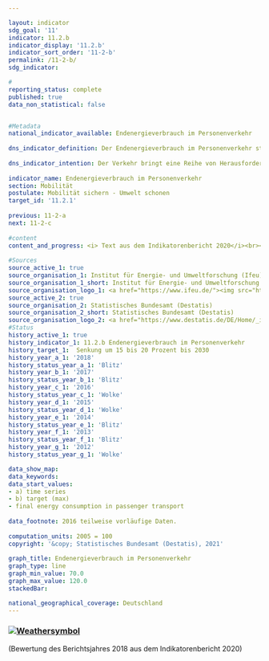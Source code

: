 ```yaml
---

layout: indicator    
sdg_goal: '11'    
indicator: 11.2.b    
indicator_display: '11.2.b'    
indicator_sort_order: '11-2-b'    
permalink: /11-2-b/    
sdg_indicator:     

#    
reporting_status: complete    
published: true    
data_non_statistical: false    


#Metadata    
national_indicator_available: Endenergieverbrauch im Personenverkehr    
    
dns_indicator_definition: Der Endenergieverbrauch im Personenverkehr stellt den Energieverbrauch durch die Beförderung von Personen mit der Bahn, im Luft- und Straßenverkehr (öffentlicher und Individualverkehr) im Inland dar.    
    
dns_indicator_intention: Der Verkehr bringt eine Reihe von Herausforderungen mit sich. So beeinträchtigen etwa Lärm und Luftschadstoffe die Lebensqualität insbesondere in Städten und verkehrsbedingte Emissionen tragen zum Klimawandel bei. Der Ausstoß von schädlichen Treibhausgasen steht im Zusammenhang mit der im Verkehr verbrauchten Energie.<br><br>Ziel ist es den Endenergieverbrauch im Personenverkehr bis zum Jahr 2030 um 15 bis 20 % zu senken.     
    
indicator_name: Endenergieverbrauch im Personenverkehr    
section: Mobilität    
postulate: Mobilität sichern - Umwelt schonen    
target_id: '11.2.1'    
    
previous: 11-2-a    
next: 11-2-c    
    
#content    
content_and_progress: <i> Text aus dem Indikatorenbericht 2020</i><br><br>Die Daten zum Endenergieverbrauch im Inland werden der Transport Emission Estimation Model (TREMOD)-Datenbank des Instituts für Energie- und Umweltforschung entnommen. TREMOD ist ein Modell zur Bewertung von Verkehrsemissionen. Die Daten enthalten die Kraftstoffverbräuche im Zusammenhang mit dem Personenverkehr innerhalb Deutschlands – unabhängig vom Ort der Betankung – nach dem Verbrauchskonzept. Endenergie bezeichnet dabei den direkt im Verkehr genutzten Teil der Energie, lässt also die Umwandlungsverluste während der Herstellung der Kraftstoffe sowie eventuelle Leitungsverluste unberücksichtigt.<br><br>Die Personenbeförderungsleistung gibt die Anzahl der zurückgelegten Personenkilometer an. Sie wird zur Berechnung des spezifischen Energieverbrauchs in diesem Sektor verwendet und vom Deutschen Institut für Wirtschaftsforschung im Auftrag des Bundesministeriums für Verkehr und digitale Infrastruktur berechnet. Im Luftverkehr werden nur die Inlandsflüge (nationaler Luftverkehr) berücksichtigt. Internationale Flüge vom und in das Bundesgebiet bleiben unberücksichtigt. Auch die Personenbeförderung in der Schifffahrt wird nicht einbezogen.<br><br>30,1 % des gesamten Endenergieverbrauches sind dem Verkehr zuzurechnen. Hieran hat der Personenverkehr einen Anteil von über 70 %. Einsparungen beim Endenergieverbrauch im Personenverkehr wirken sich daher merklich auf den gesamten Energieverbrauch in Deutschland aus. Die Anzahl der Personenkilometer gibt Aufschluss darüber, inwieweit sich die Beförderungsintensität (Änderung der Fahrgast/Fluggastzahlen je gefahrenem Kilometer) ändert. Ergänzend wird neben dem Endenergieverbrauch auch die Energieeffizienz im Personenverkehr, gemessen als Endenergieverbrauch je Personenkilometer, betrachtet.<br><br>Im Zeitraum 2005 bis 2018 verringerte sich der Endenergieverbrauch in der Personenbeförderung insgesamt um 0,9 %. Wird der Verlauf seit 2008 analysiert, stieg der Indikatorwert um 1,1 % an. Der Endenergieverbrauch im Personenverkehr entwickelt sich damit aktuell gegenläufig zu seinem Ziel in der Deutschen Nachhaltigkeitsstrategie.<br><br>Obwohl sich die Anzahl der zurückgelegten Personenkilometer zwischen 2005 und 2018 um 9,0 % erhöht hat, sank der Energieverbrauch im gleichen Zeitraum, bezogen auf alle Verkehrsträger, um 9,1 % auf 1,49 Megajoule pro Personenkilometer. Somit wurde die Effizienz im Personenverkehr merklich gesteigert. Ein besonders großer Anteil der Effizienzsteigerung ist den Eisenbahnen zuzurechnen. Hier stieg die Beförderungsleistung um 25,3 %, während der Endenergieverbrauch um 8,9 % gesenkt werden konnte. Dies entspricht einer Effizienzsteigerung um 27,3 %. Auch im Luftverkehr konnte eine deutliche Effizienzsteigerung um 17,1 % gegenüber dem Jahr 2005 erzielt werden. Eine leichte Effizienzsteigerung von 7,4 % konnte zuletzt im Straßenverkehr aufgrund der gestiegenen Personentbeförderungsleistung erreicht werden, auch wenn der Endenergieverbrauch hier nahezu konstant blieb (-0,5 %).<br><br>Der motorisierte Individualverkehr mit Pkw und Zweirädern hatte im Jahr 2018 einen Anteil von 81,4 % an der gesamten Personenbeförderungsleistung. In 2017 lag dieser bei 81,6 %. Er lässt sich in verschiedene Kategorien unterteilen. Der Berufsverkehr (Pendler- und Geschäftsfahrten) hatte im Jahr 2017 (aktuellere Daten lagen noch nicht vor) mit 39,2 % den größten Anteil, gefolgt vom Freizeitverkehr mit 29,5 %. Der Einkaufsverkehr hatte einen Anteil von 17,1 %. Die verschiedenen Fahrtzwecke haben sich seit 2005 unterschiedlich entwickelt. Insbesondere die beruflich bedingten Fahrten haben deutlich zugenommen (+ 30,0 %) während die Fahrten für Freizeit (-11,4 %) und Einkauf (-2,7 %) abgenommen haben.    
    
#Sources    
source_active_1: true                    
source_organisation_1: Institut für Energie- und Umweltforschung (Ifeu)                    
source_organisation_1_short: Institut für Energie- und Umweltforschung (Ifeu)                    
source_organisation_logo_1: <a href="https://www.ifeu.de/"><img src="https://g205sdgs.github.io/sdg-indicators/public/logos/ifeu.png" alt=" Institut für Energie- und Umweltforschung (Ifeu)" title="Klicken Sie hier um zu der Homepage der Organisation zu gelangen" /></a>                    
source_active_2: true                    
source_organisation_2: Statistisches Bundesamt (Destatis)                    
source_organisation_2_short: Statistisches Bundesamt (Destatis)                    
source_organisation_logo_2: <a href="https://www.destatis.de/DE/Home/_inhalt.html"><img src="https://g205sdgs.github.io/sdg-indicators/public/logos/destatis.png" alt=" Statistisches Bundesamt (Destatis)" title="Klicken Sie hier um zu der Homepage der Organisation zu gelangen" /></a>                        
#Status    
history_active_1: true
history_indicator_1: 11.2.b Endenergieverbrauch im Personenverkehr
history_target_1:  Senkung um 15 bis 20 Prozent bis 2030
history_year_a_1: '2018'                            
history_status_year_a_1: 'Blitz'
history_year_b_1: '2017'                            
history_status_year_b_1: 'Blitz'
history_year_c_1: '2016'                            
history_status_year_c_1: 'Wolke'
history_year_d_1: '2015'                            
history_status_year_d_1: 'Wolke'
history_year_e_1: '2014'                            
history_status_year_e_1: 'Blitz'
history_year_f_1: '2013'                            
history_status_year_f_1: 'Blitz'
history_year_g_1: '2012'                            
history_status_year_g_1: 'Wolke'    

data_show_map:     
data_keywords:    
data_start_values:     
- a) time series
- b) target (max)
- final energy consumption in passenger transport
    
data_footnote: 2016 teilweise vorläufige Daten.    
    
computation_units: 2005 = 100    
copyright: '&copy; Statistisches Bundesamt (Destatis), 2021'
    
graph_title: Endenergieverbrauch im Personenverkehr    
graph_type: line    
graph_min_value: 70.0    
graph_max_value: 120.0    
stackedBar:    

national_geographical_coverage: Deutschland    
---    
```

<div>
  <div class="my-header">
    <h3>
      <a href="https://sustainabledevelopment-deutschland.github.io/status/"><img src="https://g205sdgs.github.io/sdg-indicators/public/Wettersymbole/Blitz.png" title="Der Indikator entwickelt sich nicht in die gewünschte Richtung und somit vergrößert sich der Abstand zum Ziel" alt="Weathersymbol" />
      </a>
    </h3>
  </div>
  <div class="my-header-note">
    <span> (Bewertung des Berichtsjahres 2018 aus dem Indikatorenbericht 2020)</span>
  </div>
</div>